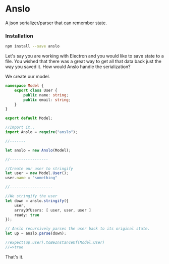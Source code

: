 # Anslo
A json serializer/parser that can remember state.

### Installation
```bash
npm install --save anslo
```

Let's say you are working with Electron and you would like to save
state to a file. You wished that there was a great way to 
get all that data back just the way you saved it. How would Anslo handle
the serialization?

We create our model.
```ts
namespace Model {
    export class User {
        public name: string;
        public email: string;
    }
}

export default Model;
```

```ts
//Import it..
import Anslo = require("anslo");

//-------

let anslo = new Anslo(Model);

//-----------------

//Create our user to stringify
let user = new Model.User();
user.name = "something"

//-------------------

//We stringify the user
let down = anslo.stringify({
    user,
    arrayOfUsers: [ user, user, user ]
    ready: true
});

// Anslo recursively parses the user back to its original state.
let up = anslo.parse(down);

//expect(up.user).toBeInstanceOf(Model.User)
//=>true
```

That's it.
